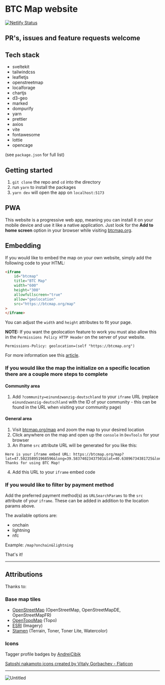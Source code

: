 # BTC Map website

[![Netlify Status](https://api.netlify.com/api/v1/badges/8a9b0504-641c-4975-9e2b-daefe43f93e8/deploy-status)](https://app.netlify.com/sites/btcmap/deploys)

## PR's, issues and feature requests welcome

## Tech stack

- sveltekit
- tailwindcss
- leafletjs
- openstreetmap
- localforage
- chartjs
- d3-geo
- marked
- dompurify
- yarn
- prettier
- axios
- vite
- fontawesome
- lottie
- opencage

(see `package.json` for full list)

## Getting started

1. `git clone` the repo and `cd` into the directory
2. run `yarn` to install the packages
3. `yarn dev` will open the app on `localhost:5173`

## PWA

This website is a progressive web app, meaning you can install it on your mobile device and use it like a native application. Just look for the **Add to home screen** option in your browser while visiting [btcmap.org](https://btcmap.org).

## Embedding

If you would like to embed the map on your own website, simply add the following code to your HTML:

```html
<iframe
	id="btcmap"
	title="BTC Map"
	width="600"
	height="300"
	allowfullscreen="true"
	allow="geolocation"
	src="https://btcmap.org/map"
>
</iframe>
```

You can adjust the `width` and `height` attributes to fit your page.

**NOTE:** If you want the geolocation feature to work you must also allow this in the `Permissions Policy HTTP Header` on the server of your website.

```
Permissions-Policy: geolocation=(self "https://btcmap.org")
```

For more information see this [article](https://developer.chrome.com/docs/privacy-sandbox/permissions-policy/).

### If you would like the map the initialize on a specific location there are a couple more steps to complete

#### Community area

1. Add `?community=einundzwanzig-deutschland` to your `iframe` URL (replace `einundzwanzig-deutschland` with the ID of your community - this can be found in the URL when visiting your community page)

#### General area

1. Visit [btcmap.org/map](https://btcmap.org/map) and zoom the map to your desired location
2. Click anywhere on the map and open up the `console` in `DevTools` for your browser
3. An iframe `src` attribute URL will be generated for you like this:

```console
Here is your iframe embed URL: https://btcmap.org/map?lat=47.502358951968596&long=39.58374023437501&lat=40.63896734381725&long=24.587402343750004
Thanks for using BTC Map!
```

4. Add this URL to your `iframe` embed code

### If you would like to filter by payment method

Add the preferred payment method(s) as `URLSearchParams` to the `src` attribute of your `iframe`. These can be added in addition to the location params above.

The available options are:

- onchain
- lightning
- nfc

Example: `/map?onchain&lightning`

That's it!

---

## Attributions

Thanks to:

### Base map tiles

- [OpenStreetMap](https://www.openstreetmap.org) (OpenStreetMap, OpenStreetMapDE, OpenStreetMapFR)
- [OpenTopoMap](https://opentopomap.org) (Topo)
- [ESRI](https://www.esri.com) (Imagery)
- [Stamen](http://maps.stamen.com) (Terrain, Toner, Toner Lite, Watercolor)

### Icons

Tagger profile badges by [AndrejCibik](https://twitter.com/AndrejCibik)

<a href="https://www.flaticon.com/free-icons/satoshi-nakamoto" title="satoshi nakamoto icons">Satoshi nakamoto icons created by Vitaly Gorbachev - Flaticon</a>

---

![Untitled](https://user-images.githubusercontent.com/85003930/194117128-2f96bafd-2379-407a-a584-6c03396a42cc.png)
